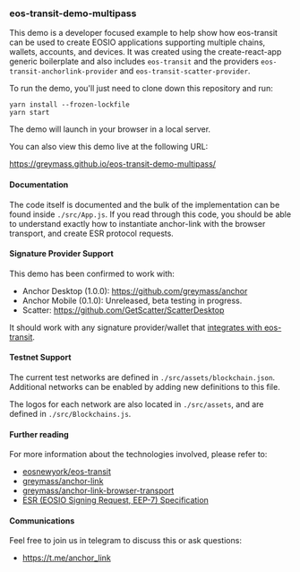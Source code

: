 ### eos-transit-demo-multipass

This demo is a developer focused example to help show how eos-transit can be used to create EOSIO applications supporting multiple chains, wallets, accounts, and devices. It was created using the create-react-app generic boilerplate and also includes `eos-transit` and the providers `eos-transit-anchorlink-provider` and `eos-transit-scatter-provider`.

To run the demo, you'll just need to clone down this repository and run:

```
yarn install --frozen-lockfile
yarn start
```

The demo will launch in your browser in a local server.

You can also view this demo live at the following URL:

https://greymass.github.io/eos-transit-demo-multipass/

#### Documentation

The code itself is documented and the bulk of the implementation can be found inside `./src/App.js`. If you read through this code, you should be able to understand exactly how to instantiate anchor-link with the browser transport, and create ESR protocol requests.

#### Signature Provider Support

This demo has been confirmed to work with:

- Anchor Desktop (1.0.0): https://github.com/greymass/anchor
- Anchor Mobile (0.1.0): Unreleased, beta testing in progress.
- Scatter: https://github.com/GetScatter/ScatterDesktop

It should work with any signature provider/wallet that [integrates with eos-transit](https://github.com/eosnewyork/eos-transit#packages).

#### Testnet Support

The current test networks are defined in `./src/assets/blockchain.json`. Additional networks can be enabled by adding new definitions to this file.

The logos for each network are also located in `./src/assets`, and are defined in `./src/Blockchains.js`.

#### Further reading

For more information about the technologies involved, please refer to:

- [eosnewyork/eos-transit](https://github.com/eosnewyork/eos-transit)
- [greymass/anchor-link](https://github.com/greymass/anchor-link)
- [greymass/anchor-link-browser-transport](https://github.com/greymass/anchor-link-browser-transport)
- [ESR (EOSIO Signing Request, EEP-7) Specification](https://github.com/greymass/EEPs/blob/master/EEPS/eep-7.md)

#### Communications

Feel free to join us in telegram to discuss this or ask questions:

- https://t.me/anchor_link
